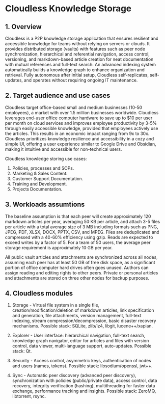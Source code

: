 # Cloudless Knowledge Storage

## 1. Overview
Cloudless is a P2P knowledge storage application that ensures resilient
and accessible knowledge for teams without relying on servers or clouds.
It provides distributed storage (vaults) with features such as peer node
synchronization, hierarchical and referential navigation, access control,
versioning, and markdown-based article creation for neat documentation 
with mutual references and full-text search. An advanced indexing system
automatically builds a knowledge graph to enhance organization and retrieval.
Fully autonomous after initial setup, Cloudless self-replicates, self-updates,
and operates without requiring ongoing IT maintenance. 

## 2. Target audience and use cases

Cloudless target office-based small and medium businesses (10-50 employees),
a market with over 1.5 million businesses worldwide. Cloudless leverages 
end-user office computer hardware to save up to $10 per user per month on 
cloud services and improves employee productivity by 3-5% through easily 
accessible knowledge, provided that employees actively use the articles. 
This results in an economic impact ranging from 9x to 30x. Cloudless 
prioritizes knowledge resilience and accessibility in a cozy and simple UI, 
offering a user experience similar to Google Drive and Obsidian, making it 
intuitive and accessible for non-technical users.

Cloudless knowledge storing use cases:
1. Policies, processes and SOPs.
2. Marketing & Sales Content.
3. Customer Support Documentation.
4. Training and Development.
5. Projects Documentation.


## 3. Workloads assumtions

The baseline assumption is that each peer will create approximately 120 markdown 
articles per year, averaging 50 KB per article, and attach 3-5 files per article
with a total average size of 3 MB including formats such as PNG, JPEG, PDF, XLSX,
DOCX, PPTX, CSV, and MPEG. Files are deduplicated and compressed with a 40-60% 
efficiency using gzip. Reads are expected to exceed writes by a factor of 5. 
For a team of 50 users, the average peer storage requirement is approximately 
10 GB per year.

All public vault articles and attachments are synchronized across all nodes,
assuming each peer has at least 50 GB of free disk space, as a significant 
portion of office computer hard drives often goes unused. Authors can assign
reading and editing rights to other peers. Private or personal articles and
attachments are stored on three other nodes for backup purposes.


## 4. Cloudless modules

1. Storage - Virtual file system in a single file, creation/modification/deletion 
of markdown articles, link specification and generation, file attachments, version management,
full-text indexing, stream compression/decompression, basic disaster recovery mechanisms. 
Possible stack: SQLite, zlib/lz4, libgit, lucene++/xapian.

2. Explorer - User interface: hierarchical navigation, full-text search, knowledge graph
navigator, editor for articles and files with version control, data viewer, multi-language 
support, auto-updates. Possible stack: Qt.

3. Security - Access control, asymmetric keys, authentication of nodes and users 
(names, tokens). Possible stack: libsodium/openssl, jwt++.

4. Sync - Automatic peer discovery (advanced peer discovery), synchronization
with policies (public/private data), access control, data recovery, integrity verification
(hashing), multithreading for faster data exchange, performance tracking and insights. 
Possible stack: ZeroMQ, libtorrent, rsync.